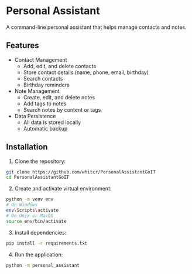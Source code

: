 # Personal Assistant

A command-line personal assistant that helps manage contacts and notes.

## Features

- Contact Management
  - Add, edit, and delete contacts
  - Store contact details (name, phone, email, birthday)
  - Search contacts
  - Birthday reminders
- Note Management
  - Create, edit, and delete notes
  - Add tags to notes
  - Search notes by content or tags
- Data Persistence
  - All data is stored locally
  - Automatic backup

## Installation

1. Clone the repository:
```bash
git clone https://github.com/whitcr/PersonalAssistantGoIT
cd PersonalAssistantGoIT
```

2. Create and activate virtual environment:
```bash
python -m venv env
# On Windows
env\Scripts\activate
# On Unix or MacOS
source env/bin/activate
```

3. Install dependencies:
```bash
pip install -r requirements.txt
```

4. Run the application:
```bash
python -m personal_assistant
```

